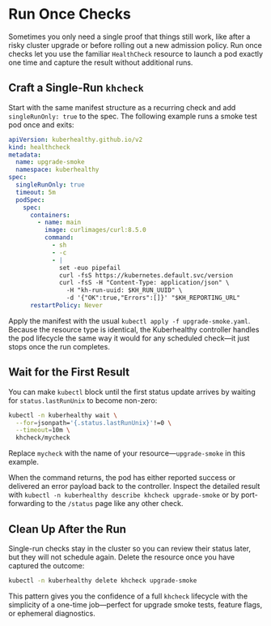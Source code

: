 # Run Once Checks

Sometimes you only need a single proof that things still work, like after a risky cluster upgrade or before rolling out a new admission policy. Run once checks let you use the familiar `HealthCheck` resource to launch a pod exactly one time and capture the result without additional runs.

## Craft a Single-Run `khcheck`

Start with the same manifest structure as a recurring check and add `singleRunOnly: true` to the spec. The following example runs a smoke test pod once and exits:

```yaml
apiVersion: kuberhealthy.github.io/v2
kind: healthcheck
metadata:
  name: upgrade-smoke
  namespace: kuberhealthy
spec:
  singleRunOnly: true
  timeout: 5m
  podSpec:
    spec:
      containers:
        - name: main
          image: curlimages/curl:8.5.0
          command:
            - sh
            - -c
            - |
              set -euo pipefail
              curl -fsS https://kubernetes.default.svc/version
              curl -fsS -H "Content-Type: application/json" \
                -H "kh-run-uuid: $KH_RUN_UUID" \
                -d '{"OK":true,"Errors":[]}' "$KH_REPORTING_URL"
      restartPolicy: Never
```

Apply the manifest with the usual `kubectl apply -f upgrade-smoke.yaml`. Because the resource type is identical, the Kuberhealthy controller handles the pod lifecycle the same way it would for any scheduled check—it just stops once the run completes.

## Wait for the First Result

You can make `kubectl` block until the first status update arrives by waiting for `status.lastRunUnix` to become non-zero:

```sh
kubectl -n kuberhealthy wait \
  --for=jsonpath='{.status.lastRunUnix}'!=0 \
  --timeout=10m \
  khcheck/mycheck
```

Replace `mycheck` with the name of your resource—`upgrade-smoke` in this example.

When the command returns, the pod has either reported success or delivered an error payload back to the controller. Inspect the detailed result with `kubectl -n kuberhealthy describe khcheck upgrade-smoke` or by port-forwarding to the `/status` page like any other check.

## Clean Up After the Run

Single-run checks stay in the cluster so you can review their status later, but they will not schedule again. Delete the resource once you have captured the outcome:

```sh
kubectl -n kuberhealthy delete khcheck upgrade-smoke
```

This pattern gives you the confidence of a full `khcheck` lifecycle with the simplicity of a one-time job—perfect for upgrade smoke tests, feature flags, or ephemeral diagnostics.
